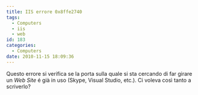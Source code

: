 ```yaml
---
title: IIS errore 0x8ffe2740
tags:
  - Computers
  - iis
  - web
id: 183
categories:
  - Computers
date: 2010-11-15 18:09:36
---
```


Questo errore si verifica se la porta sulla quale si sta cercando di far girare un _Web Site_ é già in uso (Skype, Visual Studio, etc.). Ci voleva così tanto a scriverlo?